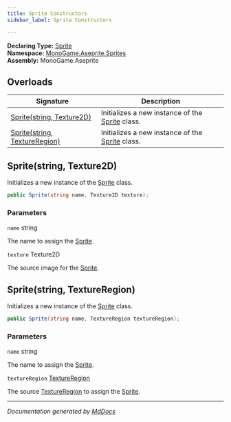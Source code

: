 ```yaml
---
title: Sprite Constructors
sidebar_label: Sprite Constructors

---
```


**Declaring Type:** [Sprite](../)  
**Namespace:** [MonoGame.Aseprite.Sprites](../../)  
**Assembly:** MonoGame.Aseprite

## Overloads

| Signature                                                    | Description                                                    |
| ------------------------------------------------------------ | -------------------------------------------------------------- |
| [Sprite(string, Texture2D)](#spritestring-texture2d)         | Initializes a new instance of the [Sprite](../) class. |
| [Sprite(string, TextureRegion)](#spritestring-textureregion) | Initializes a new instance of the [Sprite](../) class. |

## Sprite(string, Texture2D)

Initializes a new instance of the [Sprite](../) class.

```csharp
public Sprite(string name, Texture2D texture);
```

### Parameters

`name`  string

The name to assign the [Sprite](../).

`texture`  Texture2D

The source image for the [Sprite](../).

## Sprite(string, TextureRegion)

Initializes a new instance of the [Sprite](../) class.

```csharp
public Sprite(string name, TextureRegion textureRegion);
```

### Parameters

`name`  string

The name to assign the [Sprite](../).

`textureRegion`  [TextureRegion](../../../TextureRegion/)

The source [TextureRegion](../Properties/TextureRegion.md) to assign the [Sprite](../).

___

*Documentation generated by [MdDocs](https://github.com/ap0llo/mddocs)*

